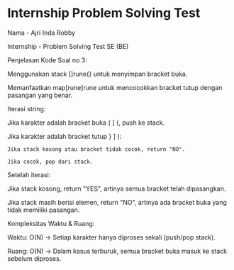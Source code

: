 # Internship   Problem Solving Test
Nama -  Ajri Inda Robby

Internship - Problem Solving Test SE (BE)

Penjelasan Kode Soal no 3:

Menggunakan stack []rune{} untuk menyimpan bracket buka.

Memanfaatkan map[rune]rune untuk mencocokkan bracket tutup dengan pasangan yang benar.

Iterasi string:

  Jika karakter adalah bracket buka { [ (, push ke stack.
  
  Jika karakter adalah bracket tutup } ] ):
  
    Jika stack kosong atau bracket tidak cocok, return "NO".
    
    Jika cocok, pop dari stack.
    
Setelah iterasi:

  Jika stack kosong, return "YES", artinya semua bracket telah dipasangkan.
  
  Jika stack masih berisi elemen, return "NO", artinya ada bracket buka yang tidak memiliki pasangan.
  


Kompleksitas Waktu & Ruang:

Waktu: O(N) → Setiap karakter hanya diproses sekali (push/pop stack).

Ruang: O(N) → Dalam kasus terburuk, semua bracket buka masuk ke stack sebelum diproses.

